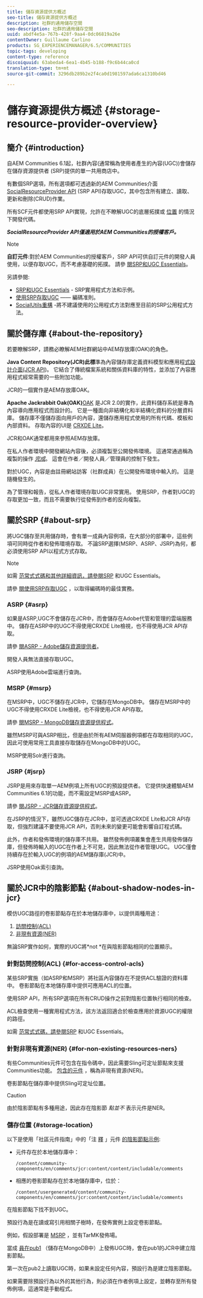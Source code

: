 ```yaml
---
title: 儲存資源提供方概述
seo-title: 儲存資源提供方概述
description: 社群的通用儲存空間
seo-description: 社群的通用儲存空間
uuid: abdf4e5a-767b-428f-9aa4-0dc06819a26e
contentOwner: Guillaume Carlino
products: SG_EXPERIENCEMANAGER/6.5/COMMUNITIES
topic-tags: developing
content-type: reference
discoiquuid: 63abeda4-6ea1-4b45-b188-f9c6b44ca0cd
translation-type: tm+mt
source-git-commit: 3296db289b2e2f4ca0d1981597ada6ca1310bd46

---
```



# 儲存資源提供方概述 {#storage-resource-provider-overview}

## 簡介 {#introduction}

自AEM Communities 6.1起，社群內容(通常稱為使用者產生的內容(UGC))會儲存在儲存資源提供者 [](working-with-srp.md) (SRP)提供的單一共用商店中。

有數個SRP選項，所有選項都可透過新的AEM Communities介面 [SocialResourceProvider API](srp-and-ugc.md) (SRP API)存取UGC，其中包含所有建立、讀取、更新和刪除(CRUD)作業。

所有SCF元件都使用SRP API實現，允許在不瞭解UGC的底層拓撲或 [位置](topologies.md) 的情況下開發代碼。

***SocialResourceProvider API僅適用於AEM Communities的授權客戶。***

>[!NOTE]
>
>**自訂元件**:對於AEM Communities的授權客戶，SRP API可供自訂元件的開發人員使用，以便存取UGC，而不考慮基礎的拓撲。 請參 [閱SRP和UGC Essentials](srp-and-ugc.md)。

另請參閱:

* [SRP和UGC Essentials](srp-and-ugc.md) - SRP實用程式方法和示例。
* [使用SRP存取UGC](accessing-ugc-with-srp.md) —— 編碼准則。
* [SocialUtils重構](socialutils.md) -將不建議使用的公用程式方法對應至目前的SRP公用程式方法。

## 關於儲存庫 {#about-the-repository}

若要瞭解SRP，請務必瞭解AEM社群網站中AEM存放庫(OAK)的角色。

**Java Content Repository(JCR)此標**&#x200B;準為內容儲存庫定義資料模型和應用程[式設計介面(JCR API](https://jackrabbit.apache.org/jcr/jcr-api.html))。 它結合了傳統檔案系統和關係資料庫的特性，並添加了內容應用程式經常需要的一些附加功能。

JCR的一個實作是AEM存放庫OAK。

**Apache Jackrabbit Oak(OAK)**[OAK](../../help/sites-deploying/platform.md) 是JCR 2.0的實作，此資料儲存系統是專為內容導向應用程式而設計的。 它是一種面向非結構化和半結構化資料的分層資料庫。 儲存庫不僅儲存面向用戶的內容，還儲存應用程式使用的所有代碼、模板和內部資料。 存取內容的UI是 [CRXDE Lite](../../help/sites-developing/developing-with-crxde-lite.md)。

JCR和OAK通常都用來參照AEM存放庫。

在私人作者環境中開發網站內容後，必須複製至公開發佈環境。 這通常通過稱為複製的操作 *[完成](deploy-communities.md#replication-agents-on-author)*。 這會在作者／開發人員／管理員的控制下發生。

對於UGC，內容是由註冊網站訪客（社群成員）在公開發佈環境中輸入的。 這是隨機發生的。

為了管理和報告，從私人作者環境存取UGC非常實用。 使用SRP，作者對UGC的存取更加一致，而且不需要執行從發佈到作者的反向複製。

## 關於SRP {#about-srp}

將UGC儲存至共用儲存時，會有單一成員內容例項，在大部分的部署中，這些例項可同時從作者和發佈環境存取。 不論SRP選擇(MSRP、ASRP、JSRP)為何，都必須使用SRP API以程式方式存取。

>[!NOTE]
>
>如需 [范常式式碼和其他詳細資訊，請參閱SRP](srp-and-ugc.md) 和UGC Essentials。
>
>請參 [閱使用SRP存取UGC](accessing-ugc-with-srp.md) ，以取得編碼時的最佳實務。


### ASRP {#asrp}

如果是ASRP,UGC不會儲存在JCR中，而會儲存在Adobe代管和管理的雲端服務中。 儲存在ASRP中的UGC不得使用CRXDE Lite檢視，也不得使用JCR API存取。

請參 [閱ASRP - Adobe儲存資源提供者](asrp.md)。

開發人員無法直接存取UGC。

ASRP使用Adobe雲端進行查詢。

### MSRP {#msrp}

在MSRP中，UGC不儲存在JCR中，它儲存在MongoDB中。 儲存在MSRP中的UGC不得使用CRXDE Lite檢視，也不得使用JCR API存取。

請參 [閱MSRP - MongoDB儲存資源提供程式](msrp.md)。

雖然MSRP可與ASRP相比，但是由於所有AEM伺服器例項都在存取相同的UGC，因此可使用常用工具直接存取儲存在MongoDB中的UGC。

MSRP使用Solr進行查詢。

### JSRP {#jsrp}

JSRP是用來存取單一AEM例項上所有UGC的預設提供者。 它提供快速體驗AEM Communities 6.1的功能，而不需設定MSRP或ASRP。

請參 [閱JSRP - JCR儲存資源提供程式](jsrp.md)。

在JSRP的情況下，雖然UGC儲存在JCR中，並可透過CRXDE Lite和JCR API存取，但強烈建議不要使用JCR API，否則未來的變更可能會影響自訂程式碼。

此外，作者和發佈環境的儲存庫不共用。 雖然發佈例項叢集會產生共用發佈儲存庫，但發佈時輸入的UGC在作者上不可見，因此無法從作者管理UGC。 UGC僅會持續存在於輸入UGC的例項的AEM儲存庫(JCR)中。

JSRP使用Oak索引查詢。

## 關於JCR中的陰影節點 {#about-shadow-nodes-in-jcr}

模仿UGC路徑的卷影節點存在於本地儲存庫中，以提供兩種用途：

1. [訪問控制(ACL)](#for-access-control-acls)
1. [非現有資源(NER)](#for-non-existing-resources-ners)

無論SRP實作如何，實際的UGC將*not *在與陰影節點相同的位置顯示。

### 針對訪問控制(ACL) {#for-access-control-acls}

某些SRP實施（如ASRP和MSRP）將社區內容儲存在不提供ACL驗證的資料庫中。 卷影節點在本地儲存庫中提供可應用ACL的位置。

使用SRP API，所有SRP選項在所有CRUD操作之前對陰影位置執行相同的檢查。

ACL檢查使用一種實用程式方法，該方法返回適合於檢查應用於資源UGC的權限的路徑。

如需 [范常式式碼，請參閱SRP](srp-and-ugc.md) 和UGC Essentials。

### 針對非現有資源(NER) {#for-non-existing-resources-ners}

有些Communities元件可包含在指令碼中，因此需要Sling可定址節點來支援Communities功能。 [包含的元件](scf.md#add-or-include-a-communities-component) ，稱為非現有資源(NER)。

卷影節點在儲存庫中提供Sling可定址位置。

>[!CAUTION]
>
>由於陰影節點有多種用途，因此存在陰影節 *點並不* 表示元件是NER。


### 儲存位置 {#storage-location}

以下是使用「社區元件指南」中的「注 [釋](http://localhost:4502/content/community-components/en/comments.html) 」元件 [的陰影節點示例](components-guide.md):

* 元件存在於本地儲存庫中：

   `/content/community-components/en/comments/jcr:content/content/includable/comments`

* 相應的卷影節點存在於本地儲存庫中，位於：

   `/content/usergenerated/content/community-components/en/comments/jcr:content/content/includable/comments`

在陰影節點下找不到UGC。

預設行為是在讀或寫引用相關子樹時，在發佈實例上設定卷影節點。

例如，假設部署是 [MSRP](msrp.md) ，並有TarMK發佈場。

當成 [員在pub1](users.md) （儲存在MongoDB中）上發佈UGC時，會在pub1的JCR中建立陰影節點。

第一次在pub2上讀取UGC時，如果未設定任何內容，預設行為是建立陰影節點。

如果需要除預設行為以外的其他行為，則必須在作者例項上設定，並轉存至所有發佈例項，這通常是手動程式。
